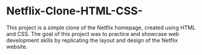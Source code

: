 # Netflix-Clone-HTML-CSS-
This project is a simple clone of the Netflix homepage, created using HTML and CSS. The goal of this project was to practice and showcase web development skills by replicating the layout and design of the Netflix website.
